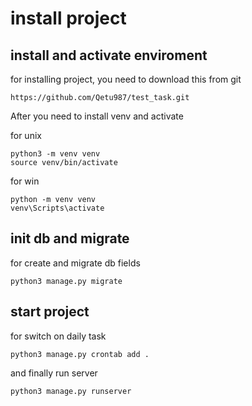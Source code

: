 # install project

## install and activate enviroment

for installing project, you need to download this from git

```
https://github.com/Qetu987/test_task.git
```

After you need to install venv and activate

for unix
```
python3 -m venv venv 
source venv/bin/activate
```

for win 
```
python -m venv venv 
venv\Scripts\activate
```

## init db and migrate

for create and migrate db fields 
```
python3 manage.py migrate
```

## start project 

for switch on daily task 

```
python3 manage.py crontab add .
```

and finally run server 

```
python3 manage.py runserver
```
